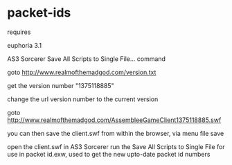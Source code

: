 # packet-ids
requires 

euphoria 3.1

AS3 Sorcerer Save All Scripts to Single File... command

goto 
http://www.realmofthemadgod.com/version.txt

get the version number "1375118885" 

change the url version number to the current version

goto
http://www.realmofthemadgod.com/AssembleeGameClient1375118885.swf

you can then save the client.swf from within the browser, via menu file save

open the client.swf in AS3 Sorcerer run the Save All Scripts to Single File
for use in packet id.exw, used to get the new upto-date packet id numbers
